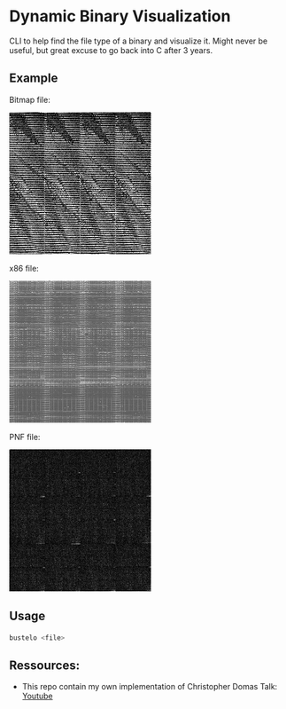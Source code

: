# Dynamic Binary Visualization

CLI to help find the file type of a binary and visualize it.
Might never be useful, but great excuse to go back into C after 3 years.

## Example
Bitmap file:

<img title="Bitmap" alt="Bitmap output" src="/examples/bmp.png">

x86 file:

<img title="x86" alt="x86 output" src="/examples/x86.png">

PNF file:

<img title="PNG" alt="png output" src="/examples/png.png">

## Usage
```bash
bustelo <file>
```

## Ressources:
- This repo contain my own implementation of Christopher Domas Talk: [Youtube](https://www.youtube.com/watch?v=C8--cXwuuFQ)
